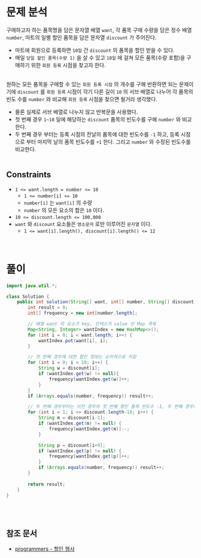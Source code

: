 # 문제 분석
구매하고자 하는 품목명을 담은 문자열 배열 `want`, 각 품목 구매 수량을 담은 정수 배열 `number`, 마트의 일별 할인 품목을 담은 문자열 `discount` 가 주어진다.
- 마트에 회원으로 등록하면 `10일` 간 `discount` 의 품목을 할인 받을 수 있다.
- 매일 `당일 할인 품목(수량 1)` 을 살 수 있고 `10일` 에 걸쳐 모든 품목(수량 포함)을 구매하기 위한 `회원 등록` 시점을 찾고자 한다. 
<br/><br/>

원하는 모든 품목을 구매할 수 있는 `회원 등록 시점` 의 개수를 구해 반환하면 되는 문제이기에 `discount` 를 `회원 등록` 시점이 각기 다른 길이 `10` 의 서브 배열로 나누어 각 품목의 빈도 수를 `number` 와 비교해 `회원 등록` 시점을 찾으면 될거라 생각했다.
- 물론 실제로 서브 배열로 나누지 않고 반복문을 사용했다.
- 첫 번째 경우 `1~10` 일에 해당하는 `discount` 품목의 빈도수를 구해 `number` 와 비교한다.
- 두 번째 경우 부터는 등록 시점의 전날의 품목에 대한 빈도수를 `-1` 하고, 등록 시점으로 부터 마지막 날의 품목 빈도수를 `+1` 한다. 그리고 `number` 와 수정된 빈도수를 비교한다.
<br/><br/>

## Constraints
- `1 <= want.length = number <= 10`
    - `1 <= number[i] <= 10`
    - `number[i]` 는 `want[i]` 의 수량
    - `number` 의 모든 요소의 합은 `10` 이다.
- `10 <= discount.length <= 100,000`
- `want` 와 `discount` 요소들은 `영소문자` 로만 이루어진 `문자열` 이다.
    - `1 <= want[i].length(), discount[i].length() <= 12`
<br/><br/><br/>

# 풀이
```java
import java.util.*;

class Solution {
    public int solution(String[] want, int[] number, String[] discount) {
        int result = 0;
        int[] frequency = new int[number.length];

        // 배열 want 의 요소가 key, 인덱스가 value 인 Map 객체
        Map<String, Integer> wantIndex = new HashMap<>();
        for (int i = 0; i < want.length; i++) {
            wantIndex.put(want[i], i);
        }

        // 첫 번째 경우에 대한 할인 정보는 순차적으로 저장
        for (int i = 0; i < 10; i++) {
            String w = discount[i];
            if (wantIndex.get(w) != null){
                frequency[wantIndex.get(w)]++;
            }
        }
        if (Arrays.equals(number, frequency)) result++;

        // 두 번째 경우부터는 이전 경우의 첫 번째 할인 품목 빈도수 -1, 두 번째 경우의 마지막 할인 품목 빈도수 +1
        for (int i = 1; i <= discount.length-10; i++) {
            String m = discount[i-1];
            if (wantIndex.get(m) != null) {
                frequency[wantIndex.get(m)]--;
            }

            String p = discount[i+9];
            if (wantIndex.get(p) != null) {
                frequency[wantIndex.get(p)]++;
            }
            if (Arrays.equals(number, frequency)) result++;
        }
        
        return result;
    }
}
```
<br/><br/>

## 참조 문서
- [programmers - 할인 행사](https://school.programmers.co.kr/learn/courses/30/lessons/131127)